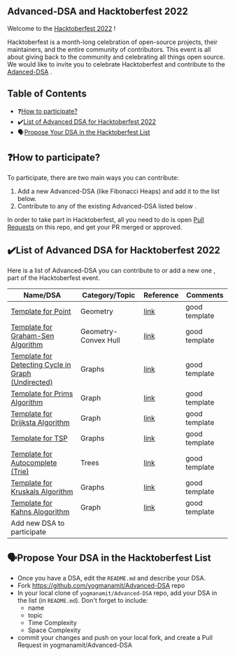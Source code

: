 ## Advanced-DSA and Hacktoberfest 2022

Welcome to the [Hacktoberfest 2022](https://hacktoberfest.digitalocean.com/) !

Hacktoberfest is a month-long celebration of open-source projects, their maintainers, and the entire community of contributors. This event is all about giving back to the community and celebrating all things open source. We would like to invite you to celebrate Hacktoberfest and contribute to the [Adanced-DSA](https://github.com/yogmanamit/Advanced-DSA) .

## Table of Contents

- ❓[How to participate?](#how-to-participate)
- ✔️[List of Advanced DSA for Hacktoberfest 2022](#list-of-advanced-dsa-for-hacktoberfest-2022)
- 🗣️[Propose Your DSA in the Hacktoberfest List](#propose-your-dsa-in-the-hacktoberfest-list)

## ❓How to participate?

To participate, there are two main ways you can contribute:

1. Add a new Advanced-DSA (like Fibonacci Heaps) and add it to the list below.
2. Contribute to any of the existing Advanced-DSA listed below .

In order to take part in Hacktoberfest, all you need to do is open [Pull Requests](https://github.com/yogmanamit/Advanced-DSA/pulls) on this repo, and get your PR merged or approved.

## ✔️List of Advanced DSA for Hacktoberfest 2022

Here is a list of Advanced-DSA you can contribute to or add a new one , part of the Hacktoberfest event.


| Name/DSA                                                                       | Category/Topic               | Reference         | Comments |
| --------------------------------------------------------------------------------------- | ---------------------- | -------------- | ----------- |
| [Template for Point]()            |   Geometry              | [link](https://cp-algorithms.com/) | good template          |
| [Template for Graham-Sen Algorithm]()            |   Geometry-Convex Hull              | [link](https://cp-algorithms.com/) | good template          |
| [Template for Detecting Cycle in Graph (Undirected)](https://www.tutorialspoint.com/Detect-Cycle-in-a-an-Undirected-Graph#:~:text=To%20detect%20if%20there%20is,Then%20one%20cycle%20is%20detected.)            |   Graphs              | [link](https://www.geeksforgeeks.org/detect-cycle-undirected-graph/) | good template          |
| [Template for Prims Algorithm]()            |   Graph                   | [link](https://www.geeksforgeeks.org/prims-minimum-spanning-tree-mst-greedy-algo-5/) | good template          |
| [Template for Drijksta Algorithm]()            |   Graph                   | [link](https://www.geeksforgeeks.org/dijkstras-shortest-path-algorithm-greedy-algo-7/) | good template          |
| [Template for TSP](https://www.geeksforgeeks.org/travelling-salesman-problem-set-1/)            |   Graphs              | [link](https://www.geeksforgeeks.org/traveling-salesman-problem-tsp-implementation/) | good template          |
| [Template for Autocomplete (Trie)](https://www.geeksforgeeks.org/auto-complete-feature-using-trie/)            |   Trees              | [link](https://iq.opengenus.org/autocomplete-using-trie-data-structure/) | good template          | 
| [Template for Kruskals Algorithm](https://www.geeksforgeeks.org/kruskals-minimum-spanning-tree-algorithm-greedy-algo-2/)            |   Graphs              | [link](https://www.geeksforgeeks.org/kruskals-minimum-spanning-tree-algorithm-greedy-algo-2/) | good template          | 
| [Template for Kahns Alogorithm]()            |   Graph              | [link](https://www.geeksforgeeks.org/topological-sorting-indegree-based-solution/) | good template          |
| Add new DSA to participate | | | |

## 🗣️Propose Your DSA in the Hacktoberfest List

- Once you have a DSA, edit the `README.md` and describe your DSA.
- Fork https://github.com/yogmanamit/Advanced-DSA repo
- In your local clone of `yogmanamit/Advanced-DSA` repo, add your DSA in the list (in `README.md`). Don't forget to include:
  - name
  - topic
  - Time Complexity
  - Space Complexity
- commit your changes and push on your local fork, and create a Pull Request in yogmanamit/Advanced-DSA 
